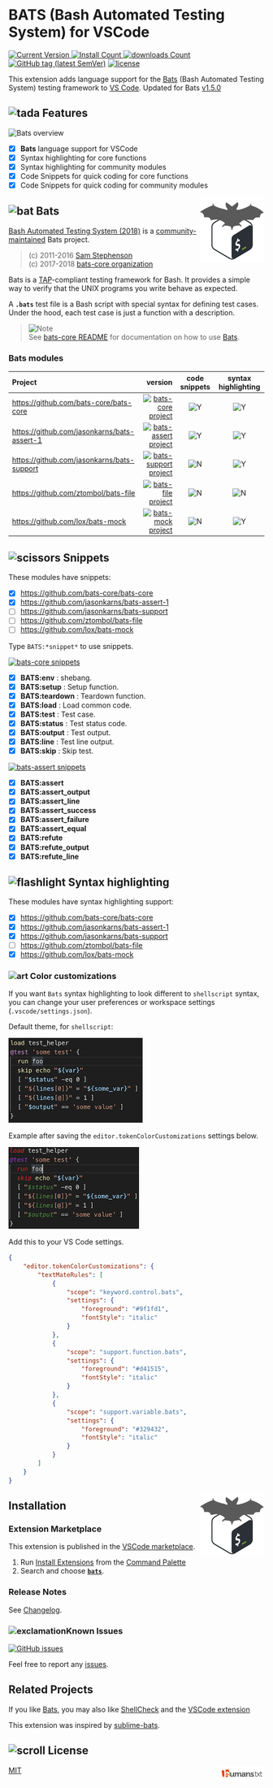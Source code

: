 # BATS (Bash Automated Testing System) for VSCode

[![Current Version](https://img.shields.io/visual-studio-marketplace/v/jetmartin.bats.svg?color=emerald&label=Visual%20Studio%20Marketplace&logo=visual-studio-code&logoColor=blue&style=flat)
![Install Count](https://img.shields.io/visual-studio-marketplace/i/jetmartin.bats.svg?color=emerald&style=flat)
![downloads Count](https://img.shields.io/visual-studio-marketplace/d/jetmartin.bats.svg?color=emerald&style=flat)][marketplace]
 [![GitHub tag (latest SemVer)](https://img.shields.io/github/tag/jetmartin/bats.svg?color=emerald&label=release&logoColor=white&logo=github&labelColor=grey)][github]
[![license](https://img.shields.io/badge/license-MIT-brightgreen.svg)][MIT]

This extension adds language support for the [Bats] (Bash Automated Testing System) testing framework to [VS Code][vscode]. Updated for Bats [v1.5.0]

## ![tada][_tada] Features

![Bats overview](images/bats.gif)

- [x] **Bats** language support for VSCode
- [x] Syntax highlighting for core functions
- [x] Syntax highlighting for community modules
- [x] Code Snippets for quick coding for core functions
- [x] Code Snippets for quick coding for community modules

[<img alt="Bats logo" align="right" src="images/icon.png">][Bats]

## ![bat][_bat] Bats

[Bash Automated Testing System (2018)][bats-core] is a [community-maintained][@bats-core] Bats project.
> (c) 2011-2016 [Sam Stephenson][@sstephenson]\
> (c) 2017-2018 [bats-core organization][@bats-core]

Bats is a [TAP]-compliant testing framework for Bash. It provides a simple way to verify that the UNIX programs you write behave as expected.

A **`.bats`** test file is a Bash script with special syntax for defining test cases. Under the hood, each test case is just a function with a description.

> ![Note][_information_source] \
> See [bats-core README][bats-readme] for documentation on how to use [Bats].

<!-- next color rebeccapurple, thistle, darkcyan, sandybrown, darkseagreen -->

### Bats modules

Project | version | code snippets | syntax highlighting
 :--- | ---: |  :---: | :---:
<https://github.com/bats-core/bats-core>      | [![bats-core project][badge-core]][bats-core-l]          | ![Y][_white_check_mark] | ![Y][_white_check_mark]
<https://github.com/jasonkarns/bats-assert-1> | [![bats-assert project][badge-assert]][bats-assert-l]    | ![Y][_white_check_mark] | ![Y][_white_check_mark]
<https://github.com/jasonkarns/bats-support>  | [![bats-support project][badge-support]][bats-support-l] | ![N][_negative_squared_cross_mark] | ![Y][_white_check_mark]
<https://github.com/ztombol/bats-file>        | [![bats-file project][badge-file]][bats-file-l]          | ![N][_negative_squared_cross_mark] | ![N][_negative_squared_cross_mark]
<https://github.com/lox/bats-mock>            | [![bats-mock project][badge-mock]][bats-mock-l]          | ![N][_negative_squared_cross_mark] | ![Y][_white_check_mark]

## ![scissors][_scissors] Snippets

These modules have snippets:

- [x] <https://github.com/bats-core/bats-core>
- [x] <https://github.com/jasonkarns/bats-assert-1>
- [ ] <https://github.com/jasonkarns/bats-support>
- [ ] <https://github.com/ztombol/bats-file>
- [ ] <https://github.com/lox/bats-mock>

Type `BATS:*snippet*` to use snippets.

[![bats-core snippets][badge-core]][bats-core-l]

- [x] **BATS:env**      : shebang.
- [x] **BATS:setup**    : Setup function.
- [x] **BATS:teardown** : Teardown function.
- [x] **BATS:load**     : Load common code.
- [x] **BATS:test**     : Test case.
- [x] **BATS:status**   : Test status code.
- [x] **BATS:output**   : Test output.
- [x] **BATS:line**     : Test line output.
- [x] **BATS:skip**     : Skip test.

[![bats-assert snippets][badge-assert]][bats-assert-l]

- [x] **BATS:assert**
- [x] **BATS:assert_output**
- [x] **BATS:assert_line**
- [x] **BATS:assert_success**
- [x] **BATS:assert_failure**
- [x] **BATS:assert_equal**
- [x] **BATS:refute**
- [x] **BATS:refute_output**
- [x] **BATS:refute_line**

<!-- [![bats-support snippets][badge-support]][bats-support-l]\
![construction][_construction] -->

<!-- [![bats-file snippets][badge-file]][bats-file-l]\
![construction][_construction] -->

<!-- [![bats-mock snippets][badge-mock]][bats-mock-l]\
![construction][_construction] -->

## ![flashlight][_flashlight] Syntax highlighting

These modules have syntax highlighting support:

- [x] <https://github.com/bats-core/bats-core>
- [x] <https://github.com/jasonkarns/bats-assert-1>
- [x] <https://github.com/jasonkarns/bats-support>
- [ ] <https://github.com/ztombol/bats-file>
- [x] <https://github.com/lox/bats-mock>

<!--  <https://github.com/grayhemp/bats-mock> :thinking: -->

### ![art][_art] Color customizations

If you want `Bats` syntax highlighting to look different to `shellscript` syntax, you can change your user preferences or workspace settings (`.vscode/settings.json`).

Default theme, for `shellscript`:

![Bats overview](images/default_colours.png)

Example after saving the `editor.tokenColorCustomizations` settings below.

![Bats overview](images/custom_colours.png)

Add this to your VS Code settings.

```json
{
    "editor.tokenColorCustomizations": {
        "textMateRules": [
            {
                "scope": "keyword.control.bats",
                "settings": {
                    "foreground": "#9f1fd1",
                    "fontStyle": "italic"
                }
            },
            {
                "scope": "support.function.bats",
                "settings": {
                    "foreground": "#d41515",
                    "fontStyle": "italic"
                }
            },
            {
                "scope": "support.variable.bats",
                "settings": {
                    "foreground": "#329432",
                    "fontStyle": "italic"
                }
            }
        ]
    }
}
```

[<img alt="Bats logo" align="right" src="images/icon.png">][Bats]

## Installation

### Extension Marketplace

This extension is published in the [VSCode marketplace][marketplace].

 1. Run [Install Extensions] from the [Command Palette]
 1. Search and choose  [**`bats`**][marketplace].

### Release Notes

See [Changelog].

### ![exclamation][_exclamation]Known Issues

[![GitHub issues](https://img.shields.io/github/issues/jetmartin/bats.svg?color=tomato)][issues]

Feel free to report any [issues][new issue].

## Related Projects

If you like [Bats], you may also like [ShellCheck][shellcheck] and the [VSCode extension][vscode-shellcheck]

This extension was inspired by [sublime-bats].

## ![scroll][_scroll] License

[<img alt="humans.txt" align="right" src="images/humanstxt-isolated-blank.gif">][humanstxt]

[MIT]

<!-- Links -->

[Bats]: <https://github.com/bats-core/bats-core>
[v1.5.0]: <https://github.com/bats-core/bats-core/releases/tag/v1.5.0>
[sBats]: <https://github.com/sstephenson/bats>
[@sstephenson]: <https://github.com/sstephenson>
[@bats-core]: <https://github.com/bats-core>
[TAP]: <https://testanything.org/>
[Bash]: <https://www.gnu.org/software/bash/>
[bats-readme]: <https://github.com/bats-core/bats-core/blob/master/README.md>
[marketplace]: <https://marketplace.visualstudio.com/items?itemName=jetmartin.bats>
[github]: <https://github.com/jetmartin/bats>
[issues]: <https://github.com/jetmartin/bats/issues>
[new issue]: <https://github.com/jetmartin/bats/issues/new>
[Changelog]: <https://github.com/jetmartin/bats/blob/master/CHANGELOG.md>
[MIT]: <https://jet-martin.mit-license.org/2017>
[humanstxt]: <https://github.com/jetmartin/bats/blob/master/humans.txt>

[bats-core]: <https://github.com/bats-core/bats-core>
[bats-assert]: <https://github.com/jasonkarns/bats-assert-1>
[bats-support]: <https://github.com/jasonkarns/bats-support>
[bats-file]: <https://github.com/ztombol/bats-file>
[bats-mock]: <https://github.com/lox/bats-mock>
[grayhemp-mock]: <https://github.com/grayhemp/bats-mock>

[bats-core-l]: <https://github.com/bats-core/bats-core/releases/latest>
[bats-assert-l]: <https://github.com/jasonkarns/bats-assert-1/releases/latest>
[bats-support-l]: <https://github.com/jasonkarns/bats-support/releases/latest>
[bats-file-l]: <https://github.com/ztombol/bats-file/releases/latest>
[bats-mock-l]: <https://github.com/lox/bats-mock/releases/latest>

[badge-core]: <https://img.shields.io/github/release/bats-core/bats-core.svg?style=flat-square&labelColor=olivedrab&color=grey&label=bats-core>
[badge-assert]: <https://img.shields.io/github/package-json/v/jasonkarns/bats-assert-1.svg?label=bats-assert&style=flat-square&labelColor=royalblue&color=grey>
[badge-support]: <https://img.shields.io/github/package-json/v/jasonkarns/bats-support.svg?style=flat-square&color=grey&labelColor=sienna&label=bats-support>
[badge-file]: <https://img.shields.io/github/package-json/v/ztombol/bats-file.svg?style=flat-square&color=grey&labelColor=indianred&label=bats-file>
[badge-mock]: <https://img.shields.io/github/release/lox/bats-mock.svg?style=flat-square&color=grey&labelColor=orchid&label=bats-mock>

[command palette]: <https://code.visualstudio.com/Docs/editor/codebasics#_command-palette>
[install extensions]: <https://code.visualstudio.com/docs/editor/extension-gallery#_install-an-extension>
[Visual Studio Code]: <https://code.visualstudio.com/>
[vscode]: <https://code.visualstudio.com/>
[shellcheck]: <https://shellcheck.net/>
[vscode-shellcheck]: <https://marketplace.visualstudio.com/items?itemName=timonwong.shellcheck>
[sublime-bats]: <https://github.com/jverdeyen/sublime-bats>

[_art]: <https://cdn.jsdelivr.net/gh/jetmartin/bats/images/_art.png>
[_bat]: <https://cdn.jsdelivr.net/gh/jetmartin/bats/images/_bat.png>
[_construction]: <https://cdn.jsdelivr.net/gh/jetmartin/bats/images/_construction.png>
[_copyright]: <https://cdn.jsdelivr.net/gh/jetmartin/bats/images/_copyright.png>
[_exclamation]: <https://cdn.jsdelivr.net/gh/jetmartin/bats/images/_exclamation.png>
[_flashlight]: <https://cdn.jsdelivr.net/gh/jetmartin/bats/images/_flashlight.png>
[_information_source]: <https://cdn.jsdelivr.net/gh/jetmartin/bats/images/_information_source.png>
[_negative_squared_cross_mark]: <https://cdn.jsdelivr.net/gh/jetmartin/bats/images/_negative_squared_cross_mark.png>
[_scissors]: <https://cdn.jsdelivr.net/gh/jetmartin/bats/images/_scissors.png>
[_scroll]: <https://cdn.jsdelivr.net/gh/jetmartin/bats/images/_scroll.png>
[_tada]: <https://cdn.jsdelivr.net/gh/jetmartin/bats/images/_tada.png>
[_white_check_mark]: <https://cdn.jsdelivr.net/gh/jetmartin/bats/images/_white_check_mark.png>
